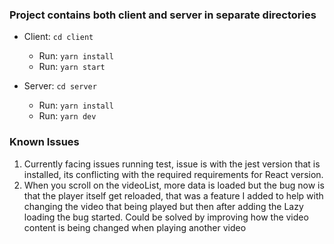 ### Project contains both client and server in separate directories

- Client: `cd client`

  - Run: `yarn install`
  - Run: `yarn start`

- Server: `cd server`
  - Run: `yarn install`
  - Run: `yarn dev`

### Known Issues

1. Currently facing issues running test, issue is with the jest version that is installed, its conflicting with the required requirements for React version.
2. When you scroll on the videoList, more data is loaded but the bug now is that the player itself get reloaded, that was a feature I added to help with changing the video that being played but then after adding the Lazy loading the bug started. Could be solved by improving how the video content is being changed when playing another video
